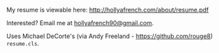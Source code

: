 My resume is viewable here: <http://hollyafrench.com/about/resume.pdf>

Interested? Email me at <hollyafrench90@gmail.com>.

Uses Michael DeCorte's (via Andy Freeland - https://github.com/rouge8) ``resume.cls``.
